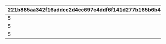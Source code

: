 |221b885aa342f16addcc2d4ec697c4ddf6f141d277b165b6b4436adab5683141|7cea356e4e80b42c3538a4273ff86f558c6fb3d7d57990a7215d94aceee722a2|5a416efa6967ae953452ac85aa934e266864f88dfe394f739240775e1943a453|d323c2b82bc6a27e0362f1a104c39d511587fd3a87c1af47f9ec91abc5d66ff0|c0bdf5283c82a68909c72edd19e488bdf1894e5021d408717309d3c539bbcf9b|9031048ef8c3e585e5adb00c6bc9866bed6f0aa6b41259b07b7f07fcc934415f|285c8e749702a2c24e6cfea387e338a0cf5d56bdd430bea62230a951262de80c|cc80309ce67ec05bc07ed0bc27d99fbb9984442532df3b0cb7dc854fcddc9b91|40bb0a2f4c35c6a61ab60afba0f05196d0fb8298b92b9b3bb1d78b66e3ee5c78|b442a394b445f2e5776a5cae1a08f44ebecb173d5eb12f8495a9a7a16244595e|911521416d3a3ad50748b77680bdd6fa22d7df9317655d4f9f6931efd2d40501|87ee994ed87e9b2fec70781c0a0fcf8ddd8e74a50e54b198a692bcd1d9fd955f|e9af2d330f6a0d21bbdd9931e4f52d9d41a9ccf346ddf2e0999a551a3ec29731|d65525340d055d68ecead2cff57a6864ee80f4fdab247092f4df9cbbbcc5ac7f|ab795f44f3be2119f677108b25aaae9dbe3a8201c10a48d9a09c2c93a72d464b|d2a07d1e2f8f7e3a82dbe2f7ce94d89dddbc738fdf17d3ff8e15c0c496c83127|a26958274c4c918297153deca2d8d82e0d6956ede70c8b8259ed5ff178b26aef|c8cc4ded558dd222774f8c8247a4ae519a929b5a1554472ff263c75692b25dd0|
| --- | --- | --- | --- | --- | --- | --- | --- | --- | --- | --- | --- | --- | --- | --- | --- | --- | --- |
|5|1|3008|0|1.5|1|-1|bgm_M646_Mode1|9006525|4|1|1|-1|803100222|-1|0|83|0|
|5|1|3008|0|1.5|2|-1|bgm_M646_Mode2|9006526|2|1|1|-1|803100223|-1|0|66|0|
|5|-1|3008|9000003|1.5|3|-1|bgm_M646_Mode3|9006527|-1|1|1|-1|803100224|-1|0|0|0|